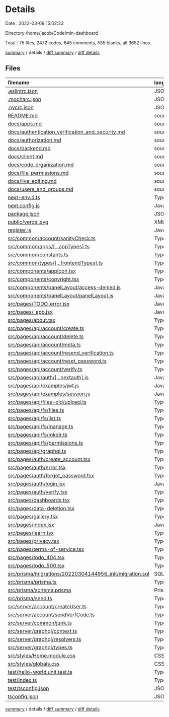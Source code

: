 # Details

Date : 2022-03-09 15:02:23

Directory /home/jacob/Code/mln-dashboard

Total : 75 files,  2472 codes, 645 comments, 535 blanks, all 3652 lines

[summary](results.md) / details / [diff summary](diff.md) / [diff details](diff-details.md)

## Files
| filename | language | code | comment | blank | total |
| :--- | :--- | ---: | ---: | ---: | ---: |
| [.eslintrc.json](/.eslintrc.json) | JSON | 3 | 0 | 1 | 4 |
| [.mocharc.json](/.mocharc.json) | JSON | 4 | 0 | 0 | 4 |
| [.nycrc.json](/.nycrc.json) | JSON | 17 | 0 | 0 | 17 |
| [README.md](/README.md) | source.markdown.math | 50 | 0 | 23 | 73 |
| [docs/apps.md](/docs/apps.md) | source.markdown.math | 14 | 0 | 6 | 20 |
| [docs/authentication_verification_and_security.md](/docs/authentication_verification_and_security.md) | source.markdown.math | 9 | 0 | 9 | 18 |
| [docs/authorization.md](/docs/authorization.md) | source.markdown.math | 4 | 0 | 4 | 8 |
| [docs/backend.md](/docs/backend.md) | source.markdown.math | 421 | 0 | 165 | 586 |
| [docs/client.md](/docs/client.md) | source.markdown.math | 18 | 0 | 5 | 23 |
| [docs/code_organization.md](/docs/code_organization.md) | source.markdown.math | 33 | 0 | 8 | 41 |
| [docs/file_permissions.md](/docs/file_permissions.md) | source.markdown.math | 23 | 0 | 16 | 39 |
| [docs/live_editing.md](/docs/live_editing.md) | source.markdown.math | 31 | 0 | 6 | 37 |
| [docs/users_and_groups.md](/docs/users_and_groups.md) | source.markdown.math | 10 | 0 | 8 | 18 |
| [next-env.d.ts](/next-env.d.ts) | TypeScript | 0 | 4 | 2 | 6 |
| [next.config.js](/next.config.js) | JavaScript | 3 | 1 | 1 | 5 |
| [package.json](/package.json) | JSON | 60 | 0 | 1 | 61 |
| [public/vercel.svg](/public/vercel.svg) | XML | 4 | 0 | 0 | 4 |
| [register.js](/register.js) | JavaScript | 16 | 8 | 4 | 28 |
| [src/common/account/sanityCheck.ts](/src/common/account/sanityCheck.ts) | TypeScript | 66 | 9 | 3 | 78 |
| [src/common/apps/[...appTypes].ts](/src/common/apps/%5B...appTypes%5D.ts) | TypeScript | 23 | 0 | 7 | 30 |
| [src/common/constants.ts](/src/common/constants.ts) | TypeScript | 12 | 0 | 1 | 13 |
| [src/common/types/[...frontendTypes].ts](/src/common/types/%5B...frontendTypes%5D.ts) | TypeScript | 62 | 13 | 7 | 82 |
| [src/components/appIcon.tsx](/src/components/appIcon.tsx) | TypeScript React | 9 | 0 | 1 | 10 |
| [src/components/copyright.tsx](/src/components/copyright.tsx) | TypeScript React | 16 | 0 | 2 | 18 |
| [src/components/panelLayout/access-denied.js](/src/components/panelLayout/access-denied.js) | JavaScript | 15 | 0 | 2 | 17 |
| [src/components/panelLayout/panelLayout.js](/src/components/panelLayout/panelLayout.js) | JavaScript | 13 | 0 | 1 | 14 |
| [src/pages/TODO_error.jsx](/src/pages/TODO_error.jsx) | JavaScript React | 14 | 1 | 3 | 18 |
| [src/pages/_app.jsx](/src/pages/_app.jsx) | JavaScript React | 12 | 5 | 2 | 19 |
| [src/pages/about.tsx](/src/pages/about.tsx) | TypeScript React | 0 | 0 | 1 | 1 |
| [src/pages/api/account/create.ts](/src/pages/api/account/create.ts) | TypeScript | 33 | 8 | 11 | 52 |
| [src/pages/api/account/delete.ts](/src/pages/api/account/delete.ts) | TypeScript | 25 | 4 | 7 | 36 |
| [src/pages/api/account/meta.ts](/src/pages/api/account/meta.ts) | TypeScript | 0 | 15 | 0 | 15 |
| [src/pages/api/account/resend_verification.ts](/src/pages/api/account/resend_verification.ts) | TypeScript | 0 | 6 | 0 | 6 |
| [src/pages/api/account/reset_password.ts](/src/pages/api/account/reset_password.ts) | TypeScript | 11 | 1 | 2 | 14 |
| [src/pages/api/account/verify.ts](/src/pages/api/account/verify.ts) | TypeScript | 0 | 13 | 0 | 13 |
| [src/pages/api/auth/[...nextauth].js](/src/pages/api/auth/%5B...nextauth%5D.js) | JavaScript | 94 | 92 | 15 | 201 |
| [src/pages/api/examples/jwt.js](/src/pages/api/examples/jwt.js) | JavaScript | 6 | 1 | 2 | 9 |
| [src/pages/api/examples/session.js](/src/pages/api/examples/session.js) | JavaScript | 5 | 1 | 1 | 7 |
| [src/pages/api/files-old/upload.ts](/src/pages/api/files-old/upload.ts) | TypeScript | 33 | 6 | 9 | 48 |
| [src/pages/api/fs/files.ts](/src/pages/api/fs/files.ts) | TypeScript | 68 | 20 | 16 | 104 |
| [src/pages/api/fs/list.ts](/src/pages/api/fs/list.ts) | TypeScript | 33 | 72 | 13 | 118 |
| [src/pages/api/fs/manage.ts](/src/pages/api/fs/manage.ts) | TypeScript | 0 | 6 | 0 | 6 |
| [src/pages/api/fs/mkdir.ts](/src/pages/api/fs/mkdir.ts) | TypeScript | 0 | 22 | 0 | 22 |
| [src/pages/api/fs/permissions.ts](/src/pages/api/fs/permissions.ts) | TypeScript | 0 | 91 | 0 | 91 |
| [src/pages/api/graphql.ts](/src/pages/api/graphql.ts) | TypeScript | 19 | 0 | 4 | 23 |
| [src/pages/auth/create_account.tsx](/src/pages/auth/create_account.tsx) | TypeScript React | 111 | 1 | 7 | 119 |
| [src/pages/auth/error.tsx](/src/pages/auth/error.tsx) | TypeScript React | 42 | 0 | 5 | 47 |
| [src/pages/auth/forgot_password.tsx](/src/pages/auth/forgot_password.tsx) | TypeScript React | 80 | 1 | 6 | 87 |
| [src/pages/auth/login.jsx](/src/pages/auth/login.jsx) | JavaScript React | 77 | 4 | 4 | 85 |
| [src/pages/auth/verify.tsx](/src/pages/auth/verify.tsx) | TypeScript React | 113 | 16 | 14 | 143 |
| [src/pages/dashboards.tsx](/src/pages/dashboards.tsx) | TypeScript React | 22 | 69 | 7 | 98 |
| [src/pages/data-deletion.tsx](/src/pages/data-deletion.tsx) | TypeScript React | 0 | 0 | 1 | 1 |
| [src/pages/gallery.tsx](/src/pages/gallery.tsx) | TypeScript React | 0 | 0 | 1 | 1 |
| [src/pages/index.jsx](/src/pages/index.jsx) | JavaScript React | 20 | 3 | 4 | 27 |
| [src/pages/learn.tsx](/src/pages/learn.tsx) | TypeScript React | 0 | 0 | 1 | 1 |
| [src/pages/privacy.tsx](/src/pages/privacy.tsx) | TypeScript React | 0 | 0 | 1 | 1 |
| [src/pages/terms-of-service.tsx](/src/pages/terms-of-service.tsx) | TypeScript React | 0 | 0 | 1 | 1 |
| [src/pages/todo_404.tsx](/src/pages/todo_404.tsx) | TypeScript React | 0 | 0 | 1 | 1 |
| [src/pages/todo_500.tsx](/src/pages/todo_500.tsx) | TypeScript React | 0 | 0 | 1 | 1 |
| [src/prisma/migrations/20220304144956_init/migration.sql](/src/prisma/migrations/20220304144956_init/migration.sql) | SQL | 65 | 11 | 11 | 87 |
| [src/prisma/prisma.ts](/src/prisma/prisma.ts) | TypeScript | 4 | 12 | 5 | 21 |
| [src/prisma/schema.prisma](/src/prisma/schema.prisma) | Prisma | 77 | 40 | 17 | 134 |
| [src/prisma/seed.ts](/src/prisma/seed.ts) | TypeScript | 88 | 32 | 5 | 125 |
| [src/server/account/createUser.ts](/src/server/account/createUser.ts) | TypeScript | 68 | 19 | 9 | 96 |
| [src/server/account/sendVerfCode.ts](/src/server/account/sendVerfCode.ts) | TypeScript | 58 | 14 | 16 | 88 |
| [src/server/common/junk.ts](/src/server/common/junk.ts) | TypeScript | 12 | 6 | 2 | 20 |
| [src/server/graphql/context.ts](/src/server/graphql/context.ts) | TypeScript | 8 | 0 | 3 | 11 |
| [src/server/graphql/resolvers.ts](/src/server/graphql/resolvers.ts) | TypeScript | 61 | 3 | 10 | 74 |
| [src/server/graphql/types.ts](/src/server/graphql/types.ts) | TypeScript | 72 | 13 | 8 | 93 |
| [src/styles/Home.module.css](/src/styles/Home.module.css) | CSS | 105 | 0 | 17 | 122 |
| [src/styles/globals.css](/src/styles/globals.css) | CSS | 14 | 0 | 3 | 17 |
| [test/hello-world.unit.test.ts](/test/hello-world.unit.test.ts) | TypeScript | 17 | 0 | 3 | 20 |
| [test/index.ts](/test/index.ts) | TypeScript | 4 | 0 | 2 | 6 |
| [test/tsconfig.json](/test/tsconfig.json) | JSON with Comments | 26 | 0 | 0 | 26 |
| [tsconfig.json](/tsconfig.json) | JSON with Comments | 39 | 2 | 1 | 42 |

[summary](results.md) / details / [diff summary](diff.md) / [diff details](diff-details.md)
